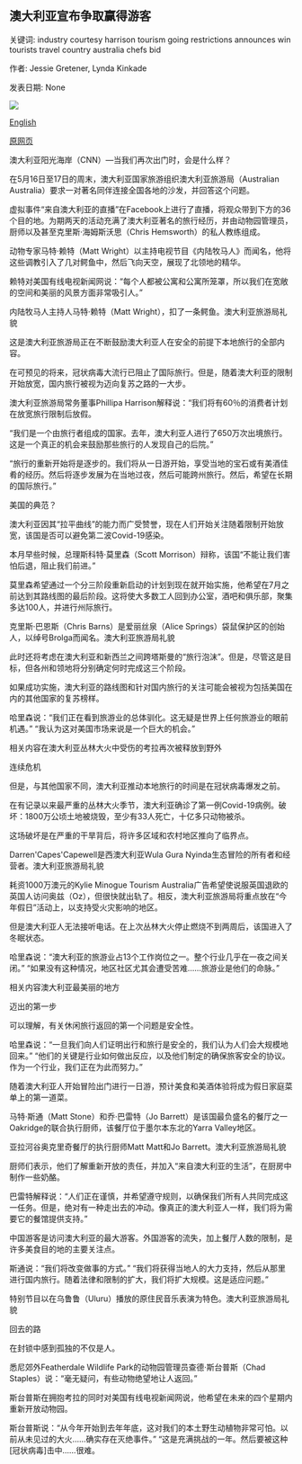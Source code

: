 ## 澳大利亚宣布争取赢得游客

关键词: industry courtesy harrison tourism going restrictions announces win tourists travel country australia chefs bid

作者: Jessie Gretener, Lynda Kinkade

发表日期: None

![](https://cdn.cnn.com/cnnnext/dam/assets/200518093857-chris-brolga-barns-super-tease.jpg)

[English](Australia%20announces%20bid%20to%20win%20back%20tourists.md)

[原网页](https://edition.cnn.com/travel/article/tourism-australia-live-from-aus/index.html)

澳大利亚阳光海岸（CNN）—当我们再次出门时，会是什么样？

在5月16日至17日的周末，澳大利亚国家旅游组织澳大利亚旅游局（Australian Australia）要求一对著名同伴连接全国各地的沙发，并回答这个问题。

虚拟事件“来自澳大利亚的直播”在Facebook上进行了直播，将观众带到下方的36个目的地。为期两天的活动充满了澳大利亚著名的旅行经历，并由动物园管理员，厨师以及甚至克里斯·海姆斯沃思（Chris Hemsworth）的私人教练组成。

动物专家马特·赖特（Matt Wright）以主持电视节目《内陆牧马人》而闻名，他将这些调教引入了几对鳄鱼中，然后飞向天空，展现了北领地的精华。

赖特对美国有线电视新闻网说：“每个人都被公寓和公寓所笼罩，所以我们在宽敞的空间和美丽的风景方面非常吸引人。”

内陆牧马人主持人马特·赖特（Matt Wright），扣了一条鳄鱼。澳大利亚旅游局礼貌

这是澳大利亚旅游局正在不断鼓励澳大利亚人在安全的前提下本地旅行的全部内容。

在可预见的将来，冠状病毒大流行已阻止了国际旅行。但是，随着澳大利亚的限制开始放宽，国内旅行被视为迈向复苏之路的一大步。

澳大利亚旅游局常务董事Phillipa Harrison解释说：“我们将有60％的消费者计划在放宽旅行限制后放假。

“我们是一个由旅行者组成的国家。去年，澳大利亚人进行了650万次出境旅行。这是一个真正的机会来鼓励那些旅行的人发现自己的后院。”

“旅行的重新开始将是逐步的。我们将从一日游开始，享受当地的宝石或有美酒佳肴的经历。然后将逐步发展为在当地过夜，然后可能跨州旅行。然后，希望在长期的国际旅行。”

美国的典范？

澳大利亚因其“拉平曲线”的能力而广受赞誉，现在人们开始关注随着限制开始放宽，该国是否可以避免第二波Covid-19感染。

本月早些时候，总理斯科特·莫里森（Scott Morrison）辩称，该国“不能让我们害怕后退，阻止我们前进。”

莫里森希望通过一个分三阶段重新启动的计划到现在就开始实施，他希望在7月之前达到其路线图的最后阶段。这将使大多数工人回到办公室，酒吧和俱乐部，聚集多达100人，并进行州际旅行。

克里斯·巴恩斯（Chris Barns）是爱丽丝泉（Alice Springs）袋鼠保护区的创始人，以绰号Brolga而闻名。澳大利亚旅游局礼貌

此时还将考虑在澳大利亚和新西兰之间跨塔斯曼的“旅行泡沫”。但是，尽管这是目标，但各州和领地将分别确定何时完成这三个阶段。

如果成功实施，澳大利亚的路线图和针对国内旅行的关注可能会被视为包括美国在内的其他国家的复苏榜样。

哈里森说：“我们正在看到旅游业的总体驯化。这无疑是世界上任何旅游业的眼前机遇。” “我认为这对美国市场来说是一个巨大的机会。”

相关内容在澳大利亚丛林大火中受伤的考拉再次被释放到野外

连续危机

但是，与其他国家不同，澳大利亚推动本地旅行的时间是在冠状病毒爆发之前。

在有记录以来最严重的丛林大火季节，澳大利亚确诊了第一例Covid-19病例。破坏：1800万公顷土地被烧毁，至少有33人死亡，十亿多只动物被杀。

这场破坏是在严重的干旱背后，将许多区域和农村地区推向了临界点。

Darren'Capes'Capewell是西澳大利亚Wula Gura Nyinda生态冒险的所有者和经营者。澳大利亚旅游局礼貌

耗资1000万澳元的Kylie Minogue Tourism Australia广告希望使说服英国退欧的英国人访问奥兹（Oz），但很快就出轨了。相反，澳大利亚旅游局将重点放在“今年假日”活动上，以支持受火灾影响的地区。

但是澳大利亚人无法接听电话。在上次丛林大火停止燃烧不到两周后，该国进入了冬眠状态。

哈里森说：“澳大利亚的旅游业占13个工作岗位之一。整个行业几乎在一夜之间关闭。” “如果没有这种情况，地区社区尤其会遭受苦难……旅游业是他们的命脉。”

相关内容澳大利亚最美丽的地方

迈出的第一步

可以理解，有关休闲旅行返回的第一个问题是安全性。

哈里森说：“一旦我们向人们证明出行和旅行是安全的，我们认为人们会大规模地回来。” “他们的关键是行业如何做出反应，以及他们制定的确保旅客安全的协议。作为一个行业，我们正在为此而努力。”

随着澳大利亚人开始冒险出门进行一日游，预计美食和美酒体验将成为假日家庭菜单上的第一道菜。

马特·斯通（Matt Stone）和乔·巴雷特（Jo Barrett）是该国最负盛名的餐厅之一Oakridge的联合执行厨师，该餐厅位于墨尔本东北的Yarra Valley地区。

亚拉河谷奥克里奇餐厅的执行厨师Matt Matt和Jo Barrett。澳大利亚旅游局礼貌

厨师们表示，他们了解重新开放的责任，并加入“来自澳大利亚的生活”，在厨房中制作一些奶酪。

巴雷特解释说：“人们正在谨慎，并希望遵守规则，以确保我们所有人共同完成这一任务。但是，绝对有一种走出去的冲动。像真正的澳大利亚人一样，我们将为需要它的餐馆提供支持。”

中国游客是访问澳大利亚的最大游客。外国游客的流失，加上餐厅人数的限制，是许多美食目的地的主要关注点。

斯通说：“我们将改变做事的方式。” “我们将获得当地人的大力支持，然后从那里进行国内旅行。随着法律和限制的扩大，我们将扩大规模。这是适应问题。”

特别节目以在乌鲁鲁（Uluru）播放的原住民音乐表演为特色。澳大利亚旅游局礼貌

回去的路

在封锁中感到孤独的不仅是人。

悉尼郊外Featherdale Wildlife Park的动物园管理员查德·斯台普斯（Chad Staples）说：“毫无疑问，有些动物绝望地让人返回。”

斯台普斯在拥抱考拉的同时对美国有线电视新闻网说，他希望在未来的四个星期内重新开放动物园。

斯台普斯说：“从今年开始到去年年底，这对我们的本土野生动植物非常可怕。以前从未见过的大火……确实存在灭绝事件。” “这是充满挑战的一年。然后要被这种[冠状病毒]击中……很难。